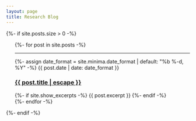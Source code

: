 ```yaml
---
layout: page
title: Research Blog
---       
```

{%- if site.posts.size > 0 -%}
    <ul class="post-list">
      {%- for post in site.posts -%}
    <hr>
      <li style="overflow: auto;">
        {%- assign date_format = site.minima.date_format | default: "%b %-d, %Y" -%}
        <span class="post-meta">{{ post.date | date: date_format }}</span>
        <h3>
          <a class="post-link" href="{{ post.url | relative_url }}">
            {{ post.title | escape }}
          </a>
        </h3>
        {%- if site.show_excerpts -%}
          {{ post.excerpt }}
        {%- endif -%}
      </li>
      {%- endfor -%}
    </ul>
{%- endif -%}
